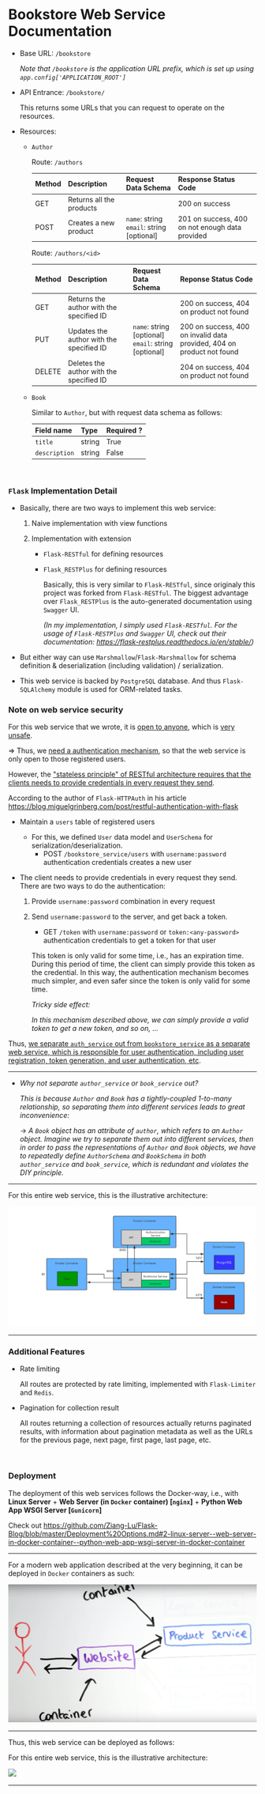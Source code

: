 # Bookstore Web Service Documentation

* Base URL: `/bookstore`

  *Note that `/bookstore` is the application URL prefix, which is set up using `app.config['APPLICATION_ROOT']`*

* API Entrance: `/bookstore/`

  This returns some URLs that you can request to operate on the resources.

* Resources:

  * `Author`

    Route: `/authors`

    | Method | Description              | Request Data Schema                          | Response Status Code                            |
    | ------ | ------------------------ | -------------------------------------------- | ----------------------------------------------- |
    | GET    | Returns all the products |                                              | 200 on success                                  |
    | POST   | Creates a new product    | `name`: string<br>`email`: string [optional] | 201 on success, 400 on not enough data provided |

    Route: `/authors/<id>`

    | Method | Description                              | Request Data Schema                                     | Reponse Status Code                                          |
    | ------ | ---------------------------------------- | ------------------------------------------------------- | ------------------------------------------------------------ |
    | GET    | Returns the author with the specified ID |                                                         | 200 on success, 404 on product not found                     |
    | PUT    | Updates the author with the specified ID | `name`: string [optional]<br>`email`: string [optional] | 200 on success, 400 on invalid data provided, 404 on product not found |
    | DELETE | Deletes the author with the specified ID |                                                         | 204 on success, 404 on product not found                     |

  * `Book`

    Similar to `Author`, but with request data schema as follows:

    | Field name    | Type   | Required ? |
    | ------------- | ------ | ---------- |
    | `title`       | string | True       |
    | `description` | string | False      |

<br>

### `Flask` Implementation Detail

* Basically, there are two ways to implement this web service:

  1. Naive implementation with view functions

  2. Implementation with extension

     * `Flask-RESTful` for defining resources

     * `Flask_RESTPlus` for defining resources

       Basically, this is very similar to `Flask-RESTful`, since originaly this project was forked from `Flask-RESTful`. The biggest advantage over `Flask_RESTPlus` is the auto-generated documentation using `Swagger` UI.

       *(In my implementation, I simply used `Flask-RESTful`. For the usage of `Flask-RESTPlus` and `Swagger` UI, check out their documentation: https://flask-restplus.readthedocs.io/en/stable/)*

* But either way can use `Marshmallow`/`Flask-Marshmallow` for schema definition & deserialization (including validation) / serialization.

* This web service is backed by `PostgreSQL` database. And thus `Flask-SQLAlchemy` module is used for ORM-related tasks.



### Note on web service security

For this web service that we wrote, it is <u>open to anyone</u>, which is <u>very unsafe</u>.

=> Thus, we <u>need a authentication mechanism</u>, so that the web service is only open to those registered users.

However, the <u>"stateless principle" of RESTful architecture requires that the clients needs to provide credentials in every request they send</u>.

According to the author of `Flask-HTTPAuth` in his article https://blog.miguelgrinberg.com/post/restful-authentication-with-flask

* Maintain a `users` table of registered users

  * For this, we defined `User` data model and `UserSchema` for serialization/deserialization.
    * POST `/bookstore_service/users` with `username:password` authentication credentials creates a new user

* The client needs to provide credentials in every request they send. There are two ways to do the authentication:

  1. Provide `username:password` combination in every request

  2. Send `username:password` to the server, and get back a token.

     * GET `/token` with `username:password` or `token:<any-password>` authentication credentials to get a token for that user

     This token is only valid for some time, i.e., has an expiration time. During this period of time, the client can simply provide this token as the credential. In this way, the authentication mechanism becomes much simpler, and even safer since the token is only valid for some time.

     *Tricky side effect:*

     *In this mechanism described above, we can simply provide a valid token to get a new token, and so on, ...*

Thus, <u>we separate `auth_service` out from `bookstore_service` as a separate web service, which is responsible for user authentication, including user registration, token generation, and user authentication, etc</u>.

***

* *Why not separate `author_service` or `book_service` out?*

  *This is because `Author` and `Book` has a tightly-coupled 1-to-many relationship, so separating them into different services leads to great inconvenience:*

  -> *A `Book` object has an attribute of `author`, which refers to an `Author` object. Imagine we try to separate them out into different services, then in order to pass the representations of `Author` and `Book` objects, we have to repeatedly define `AuthorSchema` and `BookSchema` in both `author_service` and `book_service`, which is redundant and violates the DIY principle.*

***

For this entire web service, this is the illustrative architecture:

<img src="https://github.com/Ziang-Lu/RESTful-with-Flask/blob/master/Bookstore%20Web%20Service%20RESTful%20Architecture%20&%20API.png?raw=true">

***



### Additional Features

* Rate limiting

  All routes are protected by rate limiting, implemented with `Flask-Limiter` and `Redis`.

* Pagination for collection result

  All routes returning a collection of resources actually returns paginated results, with information about pagination metadata as well as the URLs for the previous page, next page, first page, last page, etc.

<br>

### Deployment

The deployment of this web services follows the Docker-way, i.e., with **Linux Server** + **Web Server (in `Docker` container) [`nginx`]** + **Python Web App WSGI Server [`Gunicorn`]**

Check out https://github.com/Ziang-Lu/Flask-Blog/blob/master/Deployment%20Options.md#2-linux-server--web-server-in-docker-container--python-web-app-wsgi-server-in-docker-container

***

For a modern web application described at the very beginning, it can be deployed in `Docker` containers as such:

<img src="https://github.com/Ziang-Lu/RESTful-with-Flask/blob/master/Dockerized%20Web%20Services.png?raw=true">

***

Thus, this web service can be deployed as follows:

For this entire web service, this is the illustrative architecture:

<img src="https://github.com/Ziang-Lu/RESTful-with-Flask/blob/master/Bookstore%20Web%20Service%Deployment.png.png?raw=true">

***

